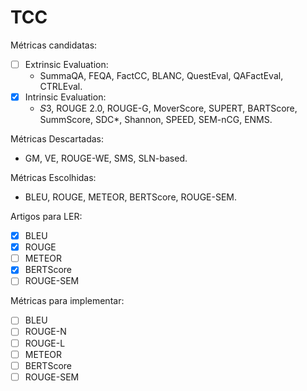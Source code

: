 # TCC

Métricas candidatas:
- [ ] Extrinsic Evaluation:
	- SummaQA, FEQA, FactCC, BLANC, QuestEval, QAFactEval, CTRLEval.
- [X] Intrinsic Evaluation:
	- 𝑆3, ROUGE 2.0, ROUGE-G, MoverScore, SUPERT, BARTScore, SummScore, SDC*, Shannon, SPEED, SEM-nCG, ENMS.

Métricas Descartadas:
- GM, VE, ROUGE-WE, SMS, SLN-based.

Métricas Escolhidas:
- BLEU, ROUGE, METEOR, BERTScore, ROUGE-SEM.

Artigos para LER:
- [X] BLEU
- [X] ROUGE
- [ ] METEOR
- [X] BERTScore
- [ ] ROUGE-SEM

Métricas para implementar:
- [ ] BLEU
- [ ] ROUGE-N
- [ ] ROUGE-L
- [ ] METEOR
- [ ] BERTScore
- [ ] ROUGE-SEM
